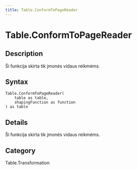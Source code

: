 ```yaml
---
title: Table.ConformToPageReader
---
```


# Table.ConformToPageReader


## Description

Ši funkcija skirta tik įmonės vidaus reikmėms.


## Syntax

```powerquery
Table.ConformToPageReader(
    table as table,
    shapingFunction as function
) as table
```


## Details

Ši funkcija skirta tik įmonės vidaus reikmėms.



## Category
Table.Transformation
